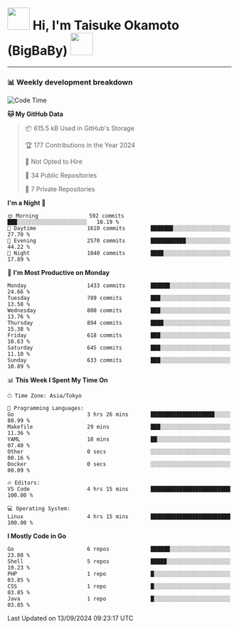 <!-- Title -->
<h1>
    <img src="https://media.tenor.com/TlyRveJkgo4AAAAi/cloud-cloud-strife.gif" width="50"/> 
    Hi, I'm Taisuke Okamoto (BigBaBy) 
    <img src="https://media.tenor.com/TlyRveJkgo4AAAAi/cloud-cloud-strife.gif" width="50"/>
</h1>

---

<h3> 📊 Weekly development breakdown </h3>
<!-- waka-readme-stats -->

<!--START_SECTION:waka-->
![Code Time](http://img.shields.io/badge/Code%20Time-1%2C826%20hrs%2010%20mins-blue)

**🐱 My GitHub Data** 

> 📦 615.5 kB Used in GitHub's Storage 
 > 
> 🏆 177 Contributions in the Year 2024
 > 
> 🚫 Not Opted to Hire
 > 
> 📜 34 Public Repositories 
 > 
> 🔑 7 Private Repositories 
 > 
**I'm a Night 🦉** 

```text
🌞 Morning                592 commits         ███░░░░░░░░░░░░░░░░░░░░░░   10.19 % 
🌆 Daytime                1610 commits        ███████░░░░░░░░░░░░░░░░░░   27.70 % 
🌃 Evening                2570 commits        ███████████░░░░░░░░░░░░░░   44.22 % 
🌙 Night                  1040 commits        ████░░░░░░░░░░░░░░░░░░░░░   17.89 % 
```
📅 **I'm Most Productive on Monday** 

```text
Monday                   1433 commits        ██████░░░░░░░░░░░░░░░░░░░   24.66 % 
Tuesday                  789 commits         ███░░░░░░░░░░░░░░░░░░░░░░   13.58 % 
Wednesday                800 commits         ███░░░░░░░░░░░░░░░░░░░░░░   13.76 % 
Thursday                 894 commits         ████░░░░░░░░░░░░░░░░░░░░░   15.38 % 
Friday                   618 commits         ███░░░░░░░░░░░░░░░░░░░░░░   10.63 % 
Saturday                 645 commits         ███░░░░░░░░░░░░░░░░░░░░░░   11.10 % 
Sunday                   633 commits         ███░░░░░░░░░░░░░░░░░░░░░░   10.89 % 
```


📊 **This Week I Spent My Time On** 

```text
🕑︎ Time Zone: Asia/Tokyo

💬 Programming Languages: 
Go                       3 hrs 26 mins       ████████████████████░░░░░   80.99 % 
Makefile                 29 mins             ███░░░░░░░░░░░░░░░░░░░░░░   11.36 % 
YAML                     18 mins             ██░░░░░░░░░░░░░░░░░░░░░░░   07.40 % 
Other                    0 secs              ░░░░░░░░░░░░░░░░░░░░░░░░░   00.16 % 
Docker                   0 secs              ░░░░░░░░░░░░░░░░░░░░░░░░░   00.09 % 

🔥 Editors: 
VS Code                  4 hrs 15 mins       █████████████████████████   100.00 % 

💻 Operating System: 
Linux                    4 hrs 15 mins       █████████████████████████   100.00 % 
```

**I Mostly Code in Go** 

```text
Go                       6 repos             ██████░░░░░░░░░░░░░░░░░░░   23.08 % 
Shell                    5 repos             █████░░░░░░░░░░░░░░░░░░░░   19.23 % 
PHP                      1 repo              █░░░░░░░░░░░░░░░░░░░░░░░░   03.85 % 
CSS                      1 repo              █░░░░░░░░░░░░░░░░░░░░░░░░   03.85 % 
Java                     1 repo              █░░░░░░░░░░░░░░░░░░░░░░░░   03.85 % 
```




 Last Updated on 13/09/2024 09:23:17 UTC
<!--END_SECTION:waka-->
